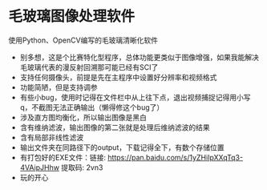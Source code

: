 # 毛玻璃图像处理软件
使用Python、OpenCV编写的毛玻璃清晰化软件

- 别多想，这是个比赛特化型程序，总体功能更类似于图像增强，如果我能解决毛玻璃代表的漫反射回溯那可能已经有SCI了
- 支持任何摄像头，前提是先在主程序中设置好分辨率和视频格式
- 功能简陋，但是支持调参
- 有些小bug，使用时记得在文件栏中从上往下点，退出视频捕捉记得用小写q，不截图无法正确输出（懒得修这个bug了）
- 涉及直方图均衡化，所以输出图像是黑白
- 含有维纳滤波，输出图像的第二张就是处理后维纳滤波的结果
- 含有局部非线性滤波
- 输出文件夹在同路径下的output，下载记得全下，有数个存储位置
- 有打包好的EXE文件：链接: https://pan.baidu.com/s/1yZHiIpXXqTq3-4VAipJHhw 提取码: 2vn3
- 玩的开心
